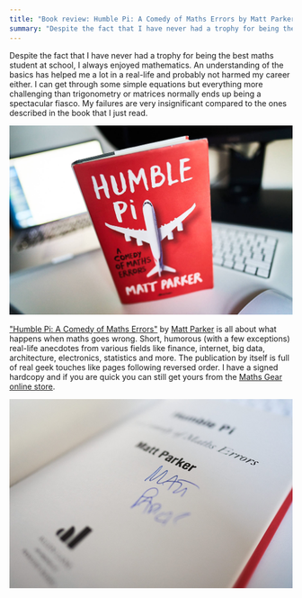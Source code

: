 ```yaml
---
title: "Book review: Humble Pi: A Comedy of Maths Errors by Matt Parker"
summary: "Despite the fact that I have never had a trophy for being the best maths student at school, I always enjoyed mathematics. I can get through some simple equations but everything more challenging than trigonometry or matrices normally ends up being a spectacular fiasco. My failures are very insignificant compared to the ones described in the book that I just read."
---
```


Despite the fact that I have never had a trophy for being the best maths student at school, I always enjoyed mathematics. An understanding of the basics has helped me a lot in a real-life and probably not harmed my career either. I can get through some simple equations but everything more challenging than trigonometry or matrices normally ends up being a spectacular fiasco. My failures are very insignificant compared to the ones described in the book that I just read.

![Picture of a "Humble Pi: A Comedy of Maths Errors" by Matt Parker book](2020-02-27-1.jpg)

["Humble Pi: A Comedy of Maths Errors"](https://www.goodreads.com/book/show/39074550-humble-pi) by [Matt Parker]() is all about what happens when maths goes wrong. Short, humorous (with a few exceptions) real-life anecdotes from various fields like finance, internet, big data, architecture, electronics, statistics and more. The publication by itself is full of real geek touches like pages following reversed order. I have a signed hardcopy and if you are quick you can still get yours from the [Maths Gear online store](https://mathsgear.co.uk/collections/books/products/humble-pi-a-comedy-of-maths-errors).

![Picture of a "Humble Pi: A Comedy of Maths Errors" signed by Matt Parker book](2020-02-27-2.jpg)
